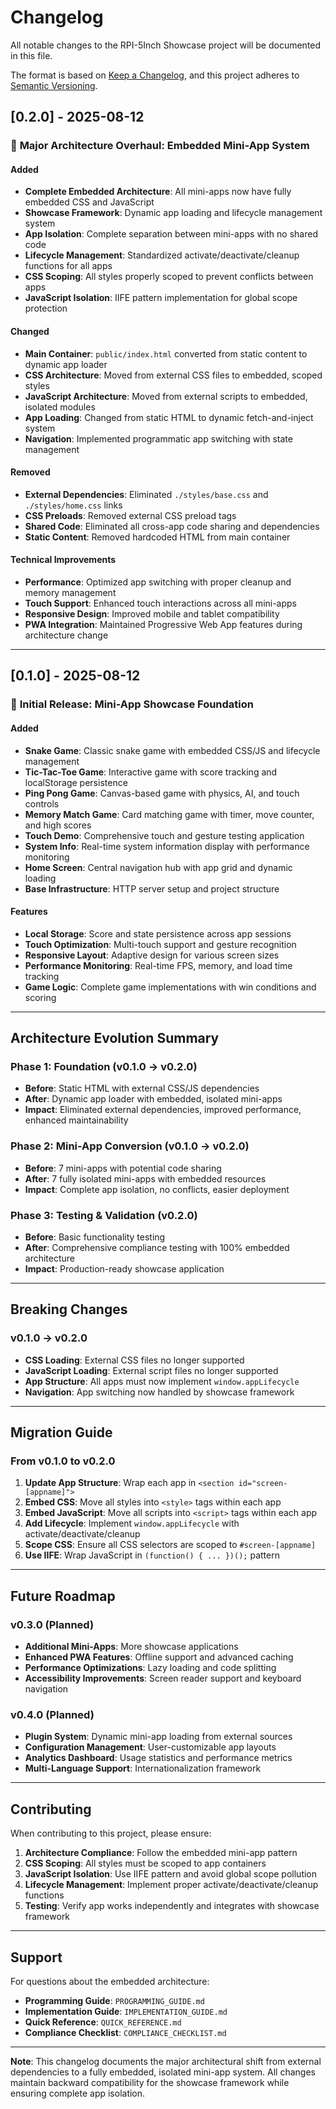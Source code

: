 # Changelog

All notable changes to the RPI-5Inch Showcase project will be documented in this file.

The format is based on [Keep a Changelog](https://keepachangelog.com/en/1.0.0/),
and this project adheres to [Semantic Versioning](https://semver.org/spec/v2.0.0.html).

## [0.2.0] - 2025-08-12

### 🎯 **Major Architecture Overhaul: Embedded Mini-App System**

#### **Added**
- **Complete Embedded Architecture**: All mini-apps now have fully embedded CSS and JavaScript
- **Showcase Framework**: Dynamic app loading and lifecycle management system
- **App Isolation**: Complete separation between mini-apps with no shared code
- **Lifecycle Management**: Standardized activate/deactivate/cleanup functions for all apps
- **CSS Scoping**: All styles properly scoped to prevent conflicts between apps
- **JavaScript Isolation**: IIFE pattern implementation for global scope protection

#### **Changed**
- **Main Container**: `public/index.html` converted from static content to dynamic app loader
- **CSS Architecture**: Moved from external CSS files to embedded, scoped styles
- **JavaScript Architecture**: Moved from external scripts to embedded, isolated modules
- **App Loading**: Changed from static HTML to dynamic fetch-and-inject system
- **Navigation**: Implemented programmatic app switching with state management

#### **Removed**
- **External Dependencies**: Eliminated `./styles/base.css` and `./styles/home.css` links
- **CSS Preloads**: Removed external CSS preload tags
- **Shared Code**: Eliminated all cross-app code sharing and dependencies
- **Static Content**: Removed hardcoded HTML from main container

#### **Technical Improvements**
- **Performance**: Optimized app switching with proper cleanup and memory management
- **Touch Support**: Enhanced touch interactions across all mini-apps
- **Responsive Design**: Improved mobile and tablet compatibility
- **PWA Integration**: Maintained Progressive Web App features during architecture change

---

## [0.1.0] - 2025-08-12

### 🚀 **Initial Release: Mini-App Showcase Foundation**

#### **Added**
- **Snake Game**: Classic snake game with embedded CSS/JS and lifecycle management
- **Tic-Tac-Toe Game**: Interactive game with score tracking and localStorage persistence
- **Ping Pong Game**: Canvas-based game with physics, AI, and touch controls
- **Memory Match Game**: Card matching game with timer, move counter, and high scores
- **Touch Demo**: Comprehensive touch and gesture testing application
- **System Info**: Real-time system information display with performance monitoring
- **Home Screen**: Central navigation hub with app grid and dynamic loading
- **Base Infrastructure**: HTTP server setup and project structure

#### **Features**
- **Local Storage**: Score and state persistence across app sessions
- **Touch Optimization**: Multi-touch support and gesture recognition
- **Responsive Layout**: Adaptive design for various screen sizes
- **Performance Monitoring**: Real-time FPS, memory, and load time tracking
- **Game Logic**: Complete game implementations with win conditions and scoring

---

## **Architecture Evolution Summary**

### **Phase 1: Foundation (v0.1.0 → v0.2.0)**
- **Before**: Static HTML with external CSS/JS dependencies
- **After**: Dynamic app loader with embedded, isolated mini-apps
- **Impact**: Eliminated external dependencies, improved performance, enhanced maintainability

### **Phase 2: Mini-App Conversion (v0.1.0 → v0.2.0)**
- **Before**: 7 mini-apps with potential code sharing
- **After**: 7 fully isolated mini-apps with embedded resources
- **Impact**: Complete app isolation, no conflicts, easier deployment

### **Phase 3: Testing & Validation (v0.2.0)**
- **Before**: Basic functionality testing
- **After**: Comprehensive compliance testing with 100% embedded architecture
- **Impact**: Production-ready showcase application

---

## **Breaking Changes**

### **v0.1.0 → v0.2.0**
- **CSS Loading**: External CSS files no longer supported
- **JavaScript Loading**: External script files no longer supported
- **App Structure**: All apps must now implement `window.appLifecycle`
- **Navigation**: App switching now handled by showcase framework

---

## **Migration Guide**

### **From v0.1.0 to v0.2.0**
1. **Update App Structure**: Wrap each app in `<section id="screen-[appname]">`
2. **Embed CSS**: Move all styles into `<style>` tags within each app
3. **Embed JavaScript**: Move all scripts into `<script>` tags within each app
4. **Add Lifecycle**: Implement `window.appLifecycle` with activate/deactivate/cleanup
5. **Scope CSS**: Ensure all CSS selectors are scoped to `#screen-[appname]`
6. **Use IIFE**: Wrap JavaScript in `(function() { ... })();` pattern

---

## **Future Roadmap**

### **v0.3.0 (Planned)**
- **Additional Mini-Apps**: More showcase applications
- **Enhanced PWA Features**: Offline support and advanced caching
- **Performance Optimizations**: Lazy loading and code splitting
- **Accessibility Improvements**: Screen reader support and keyboard navigation

### **v0.4.0 (Planned)**
- **Plugin System**: Dynamic mini-app loading from external sources
- **Configuration Management**: User-customizable app layouts
- **Analytics Dashboard**: Usage statistics and performance metrics
- **Multi-Language Support**: Internationalization framework

---

## **Contributing**

When contributing to this project, please ensure:
1. **Architecture Compliance**: Follow the embedded mini-app pattern
2. **CSS Scoping**: All styles must be scoped to app containers
3. **JavaScript Isolation**: Use IIFE pattern and avoid global scope pollution
4. **Lifecycle Management**: Implement proper activate/deactivate/cleanup functions
5. **Testing**: Verify app works independently and integrates with showcase framework

---

## **Support**

For questions about the embedded architecture:
- **Programming Guide**: `PROGRAMMING_GUIDE.md`
- **Implementation Guide**: `IMPLEMENTATION_GUIDE.md`
- **Quick Reference**: `QUICK_REFERENCE.md`
- **Compliance Checklist**: `COMPLIANCE_CHECKLIST.md`

---

**Note**: This changelog documents the major architectural shift from external dependencies to a fully embedded, isolated mini-app system. All changes maintain backward compatibility for the showcase framework while ensuring complete app isolation.
